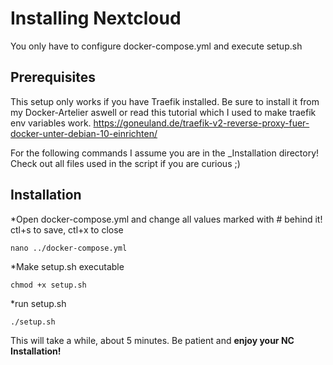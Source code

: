 # Installing Nextcloud

You only have to configure docker-compose.yml and execute setup.sh

## Prerequisites

This setup only works if you have Traefik installed.
Be sure to install it from my Docker-Artelier aswell or read this tutorial which I used to make traefik env variables work.
https://goneuland.de/traefik-v2-reverse-proxy-fuer-docker-unter-debian-10-einrichten/

For the following commands I assume you are in the _Installation directory!
Check out all files used in the script if you are curious ;)

## Installation

*Open docker-compose.yml and change all values marked with # behind it! ctl+s to save, ctl+x to close

```
nano ../docker-compose.yml
```

*Make setup.sh executable

```
chmod +x setup.sh
```

*run setup.sh

```
./setup.sh
```

This will take a while, about 5 minutes.
Be patient and **enjoy your NC Installation!**
